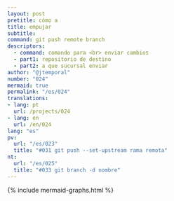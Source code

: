 ```yaml
---
layout: post
pretitle: cómo a
title: empujar
subtitle:
command: git push remote branch
descriptors:
  - command: comando para <br> enviar cambios
  - part1: repositorio de destino
  - part2: a que sucursal enviar
author: "@jtemporal"
number: "024"
mermaid: true
permalink: "/es/024"
translations:
- lang: pt
  url: /projects/024
- lang: en
  url: /en/024
lang: "es"
pv:
  url: "/es/023"
  title: "#031 git push --set-upstream rama remota"
nt:
  url: "/es/025"
  title: "#033 git branch -d nombre"
---
```


{% include mermaid-graphs.html %}